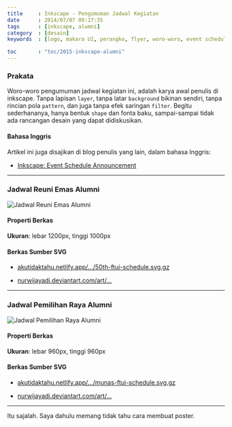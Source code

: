 ```yaml
---
title     : Inkscape - Pengumuman Jadwal Kegiatan
date      : 2014/07/07 09:17:35
tags      : [inkscape, alumni]
category  : [desain]
keywords  : [logo, makara UI, perangko, flyer, woro-woro, event schedule, ILUNI FTUI]

toc       : "toc/2015-inkscape-alumni"
---
```


### Prakata

Woro-woro pengumuman jadwal kegiatan ini,
adalah karya awal penulis di inkscape.
Tanpa lapisan `layer`, tanpa latar `background` bikinan sendiri,
tanpa rincian pola `pattern`, dan juga tanpa efek saringan `filter`.
Begitu sederhananya, hanya bentuk `shape` dan fonta baku,
sampai-sampai tidak ada rancangan desain yang dapat didiskusikan.

#### Bahasa Inggris

Artikel ini juga disajikan di blog penulis yang lain,
dalam bahasa Inggris:

* [Inkscape: Event Schedule Announcement][english-version]

-- -- --

### Jadwal Reuni Emas Alumni

![Jadwal Reuni Emas Alumni][image-sched-1]

#### Properti Berkas

**Ukuran**: lebar 1200px, tinggi 1000px

#### Berkas Sumber SVG

* [akutidaktahu.netlify.app/.../50th-ftui-schedule.svg.gz][dotfiles-sched-1]

* [nurwijayadi.deviantart.com/art/...][deviant-sched-1]

-- -- --

### Jadwal Pemilihan Raya Alumni

![Jadwal Pemilihan Raya Alumni][image-sched-2]

#### Properti Berkas

**Ukuran**: lebar 960px, tinggi 960px

#### Berkas Sumber SVG

* [akutidaktahu.netlify.app/.../munas-ftui-schedule.svg.gz][dotfiles-sched-2]

* [nurwijayadi.deviantart.com/art/...][deviant-sched-2]

-- -- --

Itu sajalah.
Saya dahulu memang tidak tahu cara membuat poster.


[//]: <> ( -- -- -- links below -- -- -- )

[english-version]:  https://epsi-rns.gitlab.io/design/inkscape/inkscape-event-schedule/

[image-sched-1]:    /posts/desain/2014/07-ftui/50th-ftui-schedule.png
[dotfiles-sched-1]: /posts/desain/2014/07-ftui/50th-ftui-schedule.svg.gz
[deviant-sched-1]:  http://nurwijayadi.deviantart.com/art/50th-FTUI-schedule-01-645783014

[image-sched-2]:    /posts/desain/2014/07-ftui/munas-ftui-schedule.png
[dotfiles-sched-2]: /posts/desain/2014/07-ftui/munas-ftui-schedule.svg.gz
[deviant-sched-2]:  http://nurwijayadi.deviantart.com/art/Munas-FTUI-schedule-02-645783181
